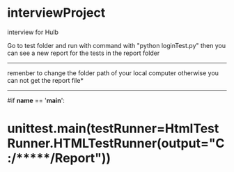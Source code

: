 # interviewProject
interview for Hulb

Go to test folder and run with command with "python loginTest.py"
then you can see a new report for the tests in the report folder

****************************************************************************************************
remenber to change the folder path of your local computer otherwise you can not get the report file*
****************************************************************************************************

#if __name__ == '__main__':
#    unittest.main(testRunner=HtmlTestRunner.HTMLTestRunner(output="C:/*****/Report"))
